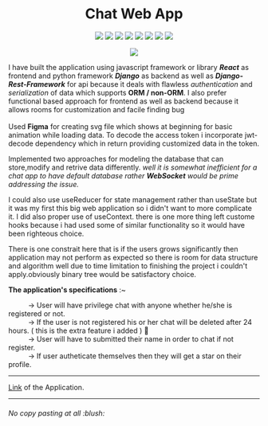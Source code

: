 <h1 align="center">Chat Web App</h1>
<p align="center"><img src="https://img.shields.io/badge/Framework-React-blue"> <img src="https://img.shields.io/badge/Framework-Django-orange"> <img src="https://img.shields.io/badge/Framework-Django--Rest--Framwork-red"> <img src="https://img.shields.io/badge/-JavaScript-yellow"> <img src="https://img.shields.io/badge/-Python-orange"> <img src="https://img.shields.io/badge/-Figma-ff69b4"> <img src="https://img.shields.io/badge/-Jwt--Decode-brightgreen"> <img src="https://img.shields.io/badge/-PostgreSQL-red"></p>
<p align="center"><a href="https://twitter.com/anand_dudi"><img src="https://img.shields.io/twitter/follow/anand_dudi.svg?style=social" /></a></p>
I have built the application using javascript framework or library <b><i>React</i></b> as frontend and python framework <b><i>Django</i></b> as backend as well as <b><i>Django-Rest-Framework</i></b> for api because it deals with flawless <i>authentication</i> and <i>serialization</i> of data which supports <b>ORM / non-ORM</b>. I also prefer functional based approach for frontend as well as backend because it allows rooms for customization and facile finding bug<br/>
<br>
Used <b>Figma</b> for creating svg file which shows at beginning for basic animation while loading data. To decode the access token i incorporate jwt-decode dependency which in return providing customized data in the token.

Implemented two approaches for modeling the database that can store,modify and retrive data differently. <i>well it is somewhat inefficient for a chat app to have default database rather <b><i>WebSocket</i></b> would be prime addressing the issue.</i>

I could also use useReducer for state management rather than useState but it was my first this big web application so i didn't want to more complicate it. I did also proper use of useContext. there is one more thing left custome hooks because i had used some of similar functionality so it would have been righteous choice.

There is one constrait here that is if the users grows significantly then application may not perform as expected so there is room for data structure and algorithm well due to time limitation to finishing the project i couldn't apply.obviously binary tree would be satisfactory choice.  

<b>The application's specifications</b> :~

&nbsp;   &nbsp;   &nbsp;   &nbsp;   &nbsp; -> User will have privilege chat with anyone whether he/she is registered or not.<br> 
&nbsp;   &nbsp;   &nbsp;   &nbsp;   &nbsp; -> If the user is not registered his or her chat will be deleted after 24 hours. ( this is the extra feature i added ) :no_entry_sign:<br>
&nbsp;   &nbsp;   &nbsp;   &nbsp;   &nbsp; -> User will have to submitted their name in order to chat if not register.<br> 
&nbsp;   &nbsp;   &nbsp;   &nbsp;   &nbsp; -> If user autheticate themselves then they will get a star on their profile.<br> 
<hr>
<a href="https://dudichatapp.herokuapp.com/">Link</a> of the Application.
<hr>
<h6>No copy pasting at all :blush:<h6>

   
